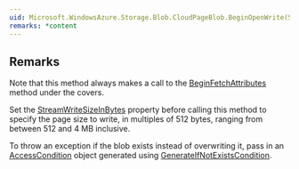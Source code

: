```yaml
---  
uid: Microsoft.WindowsAzure.Storage.Blob.CloudPageBlob.BeginOpenWrite(System.Nullable{System.Int64},Microsoft.WindowsAzure.Storage.AccessCondition,Microsoft.WindowsAzure.Storage.Blob.BlobRequestOptions,Microsoft.WindowsAzure.Storage.OperationContext,System.AsyncCallback,System.Object)  
remarks: *content  
---  
```

  
## Remarks  
 Note that this method always makes a call to the [BeginFetchAttributes](assetId:///M:Microsoft.WindowsAzure.Storage.Blob.CloudBlob.BeginFetchAttributes(Microsoft.WindowsAzure.Storage.AccessCondition,Microsoft.WindowsAzure.Storage.Blob.BlobRequestOptions,Microsoft.WindowsAzure.Storage.OperationContext,System.AsyncCallback,System.Object)?qualifyHint=False&autoUpgrade=True) method under the covers.  
  
 Set the [StreamWriteSizeInBytes](assetId:///P:Microsoft.WindowsAzure.Storage.Blob.CloudPageBlob.StreamWriteSizeInBytes?qualifyHint=False&autoUpgrade=True) property before calling this method to specify the page size to write, in multiples of 512 bytes,              ranging from between 512 and 4 MB inclusive.  
  
 To throw an exception if the blob exists instead of overwriting it, pass in an [AccessCondition](assetId:///T:Microsoft.WindowsAzure.Storage.AccessCondition?qualifyHint=False&autoUpgrade=True) object generated using [GenerateIfNotExistsCondition](assetId:///M:Microsoft.WindowsAzure.Storage.AccessCondition.GenerateIfNotExistsCondition?qualifyHint=False&autoUpgrade=True).